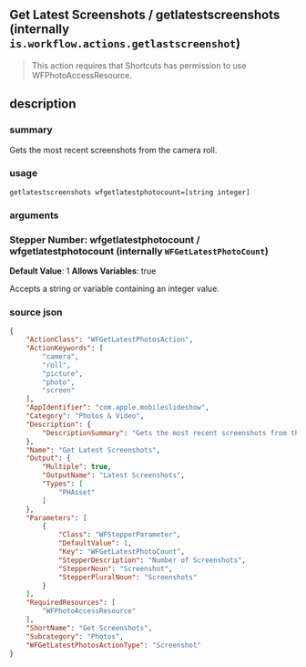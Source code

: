 
## Get Latest Screenshots / getlatestscreenshots (internally `is.workflow.actions.getlastscreenshot`)


> This action requires that Shortcuts has permission to use WFPhotoAccessResource.


## description
### summary
Gets the most recent screenshots from the camera roll.


### usage
`getlatestscreenshots wfgetlatestphotocount=[string integer]`

### arguments
### Stepper Number: wfgetlatestphotocount / wfgetlatestphotocount (internally `WFGetLatestPhotoCount`)
**Default Value**: 1
**Allows Variables**: true


Accepts a string 
or variable
containing an integer value.

### source json

```json
{
	"ActionClass": "WFGetLatestPhotosAction",
	"ActionKeywords": [
		"camera",
		"roll",
		"picture",
		"photo",
		"screen"
	],
	"AppIdentifier": "com.apple.mobileslideshow",
	"Category": "Photos & Video",
	"Description": {
		"DescriptionSummary": "Gets the most recent screenshots from the camera roll."
	},
	"Name": "Get Latest Screenshots",
	"Output": {
		"Multiple": true,
		"OutputName": "Latest Screenshots",
		"Types": [
			"PHAsset"
		]
	},
	"Parameters": [
		{
			"Class": "WFStepperParameter",
			"DefaultValue": 1,
			"Key": "WFGetLatestPhotoCount",
			"StepperDescription": "Number of Screenshots",
			"StepperNoun": "Screenshot",
			"StepperPluralNoun": "Screenshots"
		}
	],
	"RequiredResources": [
		"WFPhotoAccessResource"
	],
	"ShortName": "Get Screenshots",
	"Subcategory": "Photos",
	"WFGetLatestPhotosActionType": "Screenshot"
}
```
